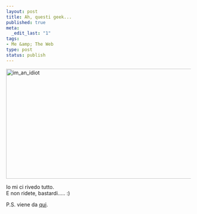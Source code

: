 ```yaml
--- 
layout: post
title: Ah, questi geek...
published: true
meta: 
  _edit_last: "1"
tags: 
- Me &amp; The Web
type: post
status: publish
---
```

<img src="http://www.lastknight.com/download//2009/01/im_an_idiot-506x300.png" alt="im_an_idiot" title="im_an_idiot" width="506" height="300" class="aligncenter size-medium wp-image-1261" />  
  
Io mi ci rivedo tutto.  
E non ridete, bastardi..... :)   
  
P.S. viene da [qui](http://xkcd.com/530/).  
 
